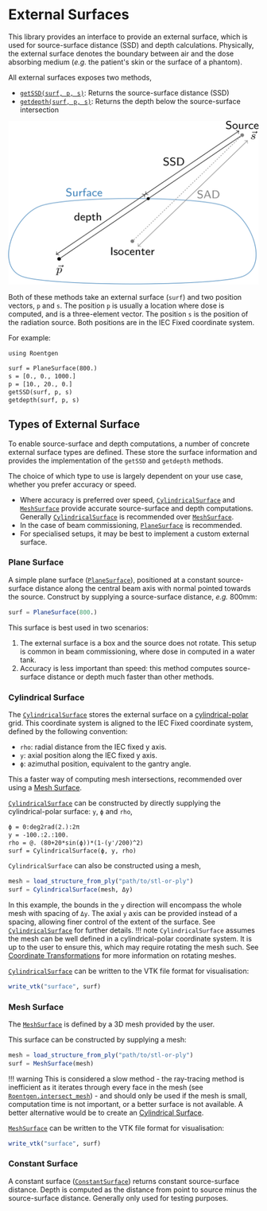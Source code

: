 # External Surfaces

This library provides an interface to provide an external surface, which is used for source-surface distance (SSD) and depth calculations.
Physically, the external surface denotes the boundary between air and the dose absorbing medium (*e.g.* the patient's skin or the surface of a phantom).

All external surfaces exposes two methods,

- [`getSSD(surf, p, s)`](@ref): Returns the source-surface distance (SSD)
- [`getdepth(surf, p, s)`](@ref): Returns the depth below the source-surface intersection

![external_surface](assets/external-surface.svg)

Both of these methods take an external surface (`surf`) and two position vectors, `p` and `s`.
The position `p` is usually a location where dose is computed, and is a three-element vector.
The position `s` is the position of the radiation source.
Both positions are in the IEC Fixed coordinate system.

For example:
```@setup extsurf
using Roentgen
```
```@repl extsurf
surf = PlaneSurface(800.)
s = [0., 0., 1000.]
p = [10., 20., 0.]
getSSD(surf, p, s)
getdepth(surf, p, s)
```

## Types of External Surface

To enable source-surface and depth computations, a number of concrete external surface types are defined.
These store the surface information and provides the implementation of the `getSSD` and `getdepth` methods.

The choice of which type to use is largely dependent on your use case, whether you prefer  accuracy or speed.

- Where accuracy is preferred over speed, [`CylindricalSurface`](@ref) and [`MeshSurface`](@ref) provide accurate source-surface and depth computations. Generally [`CylindricalSurface`](@ref) is recommended over [`MeshSurface`](@ref).
- In the case of beam commissioning, [`PlaneSurface`](@ref) is recommended.
- For specialised setups, it may be best to implement a custom external surface.

### Plane Surface

A simple plane surface ([`PlaneSurface`](@ref)), positioned at a constant source-surface distance along the central beam axis with normal pointed towards the source.
Construct by supplying a source-surface distance, *e.g.* 800mm:
```julia
surf = PlaneSurface(800.)
```

This surface is best used in two scenarios:

1. The external surface is a box and the source does not rotate.
This setup is common in beam commissioning, where dose in computed in a water tank.
2. Accuracy is less important than speed: this method computes source-surface distance or depth much faster than other methods.

### Cylindrical Surface

The [`CylindricalSurface`](@ref) stores the external surface on a [cylindrical-polar](https://en.wikipedia.org/wiki/Cylindrical_coordinate_system) grid.
This coordinate system is aligned to the IEC Fixed coordinate system, defined by the following convention:

- `rho`: radial distance from the IEC fixed y axis.
- `y`: axial position along the IEC fixed y axis.
- `ϕ`: azimuthal position, equivalent to the gantry angle.

This a faster way of computing mesh intersections, recommended over using a [Mesh Surface](@ref).

[`CylindricalSurface`](@ref) can be constructed by directly supplying the cylindrical-polar surface: `y`, `ϕ` and `rho`,
```@example extsurf
ϕ = 0:deg2rad(2.):2π
y = -100.:2.:100.
rho = @. (80+20*sin(ϕ))*(1-(y'/200)^2)
surf = CylindricalSurface(ϕ, y, rho)
```

`CylindricalSurface` can also be constructed using a mesh,
```julia
mesh = load_structure_from_ply("path/to/stl-or-ply")
surf = CylindricalSurface(mesh, Δy)
```
In this example, the bounds in the `y` direction will encompass the whole mesh with spacing of `Δy`.
The axial `y` axis can be provided instead of a spacing, allowing finer control of the extent of the surface.
See [`CylindricalSurface`](@ref) for further details.
!!! note
    `CylindricalSurface` assumes the mesh can be well defined in a cylindrical-polar coordinate system.
    It is up to the user to ensure this, which may require rotating the mesh such.
    See [Coordinate Transformations](@ref) for more information on rotating meshes.

[`CylindricalSurface`](@ref) can be written to the VTK file format for visualisation:
```julia
write_vtk("surface", surf)
```

### Mesh Surface

The [`MeshSurface`](@ref) is defined by a 3D mesh provided by the user.

This surface can be constructed by supplying a mesh:
```julia
mesh = load_structure_from_ply("path/to/stl-or-ply")
surf = MeshSurface(mesh)
```

!!! warning
    This is considered a slow method - the ray-tracing method is inefficient as it iterates through every face in the mesh (see [`Roentgen.intersect_mesh`](@ref)) - and should only be used if the mesh is small, computation time is not important, or a better surface is not available.
    A better alternative would be to create an [Cylindrical Surface](@ref).

[`MeshSurface`](@ref) can be written to the VTK file format for visualisation:
```julia
write_vtk("surface", surf)
```

### Constant Surface

A constant surface ([`ConstantSurface`](@ref)) returns constant source-surface distance.
Depth is computed as the distance from point to source minus the source-surface distance.
Generally only used for testing purposes.
